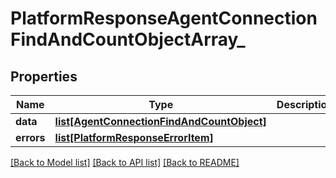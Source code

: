 # PlatformResponseAgentConnectionFindAndCountObjectArray_

## Properties
Name | Type | Description | Notes
------------ | ------------- | ------------- | -------------
**data** | [**list[AgentConnectionFindAndCountObject]**](AgentConnectionFindAndCountObject.md) |  | [optional] 
**errors** | [**list[PlatformResponseErrorItem]**](PlatformResponseErrorItem.md) |  | [optional] 

[[Back to Model list]](../README.md#documentation-for-models) [[Back to API list]](../README.md#documentation-for-api-endpoints) [[Back to README]](../README.md)

